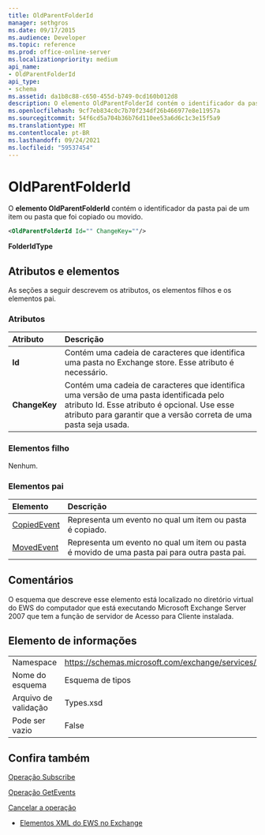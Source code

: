 ```yaml
---
title: OldParentFolderId
manager: sethgros
ms.date: 09/17/2015
ms.audience: Developer
ms.topic: reference
ms.prod: office-online-server
ms.localizationpriority: medium
api_name:
- OldParentFolderId
api_type:
- schema
ms.assetid: da1b8c88-c650-455d-b749-0cd160b012d8
description: O elemento OldParentFolderId contém o identificador da pasta pai de um item ou pasta que foi copiado ou movido.
ms.openlocfilehash: 9cf7eb834c0c7b70f234df26b466977e8e11957a
ms.sourcegitcommit: 54f6cd5a704b36b76d110ee53a6d6c1c3e15f5a9
ms.translationtype: MT
ms.contentlocale: pt-BR
ms.lasthandoff: 09/24/2021
ms.locfileid: "59537454"
---
```

# <a name="oldparentfolderid"></a>OldParentFolderId

O **elemento OldParentFolderId** contém o identificador da pasta pai de um item ou pasta que foi copiado ou movido. 
  
```xml
<OldParentFolderId Id="" ChangeKey=""/>
```

 **FolderIdType**
## <a name="attributes-and-elements"></a>Atributos e elementos

As seções a seguir descrevem os atributos, os elementos filhos e os elementos pai.
  
### <a name="attributes"></a>Atributos

|**Atributo**|**Descrição**|
|:-----|:-----|
|**Id** <br/> |Contém uma cadeia de caracteres que identifica uma pasta no Exchange store. Esse atributo é necessário.  <br/> |
|**ChangeKey** <br/> |Contém uma cadeia de caracteres que identifica uma versão de uma pasta identificada pelo atributo Id. Esse atributo é opcional. Use esse atributo para garantir que a versão correta de uma pasta seja usada.  <br/> |
   
### <a name="child-elements"></a>Elementos filho

Nenhum.
  
### <a name="parent-elements"></a>Elementos pai

|**Elemento**|**Descrição**|
|:-----|:-----|
|[CopiedEvent](copiedevent.md) <br/> |Representa um evento no qual um item ou pasta é copiado.  <br/> |
|[MovedEvent](movedevent.md) <br/> |Representa um evento no qual um item ou pasta é movido de uma pasta pai para outra pasta pai.  <br/> |
   
## <a name="remarks"></a>Comentários

O esquema que descreve esse elemento está localizado no diretório virtual do EWS do computador que está executando Microsoft Exchange Server 2007 que tem a função de servidor de Acesso para Cliente instalada.
  
## <a name="element-information"></a>Elemento de informações

|||
|:-----|:-----|
|Namespace  <br/> |https://schemas.microsoft.com/exchange/services/2006/types  <br/> |
|Nome do esquema  <br/> |Esquema de tipos  <br/> |
|Arquivo de validação  <br/> |Types.xsd  <br/> |
|Pode ser vazio  <br/> |False  <br/> |
   
## <a name="see-also"></a>Confira também



[Operação Subscribe](subscribe-operation.md)
  
[Operação GetEvents](getevents-operation.md)
  
[Cancelar a operação](unsubscribe-operation.md)


- [Elementos XML do EWS no Exchange](ews-xml-elements-in-exchange.md)

